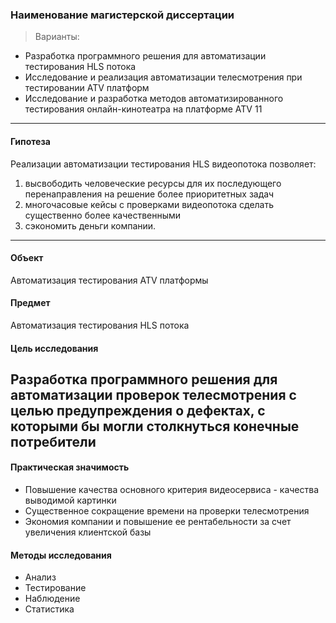 ### Наименование магистерской диссертации
> Варианты: 
  * Разработка программного решения для автоматизации тестирования HLS потока
  * Исследование и реализация автоматизации телесмотрения при тестировании ATV платформ 
  * Исследование и разработка методов автоматизированного тестирования онлайн-кинотеатра на платформе ATV 11
---

#### Гипотеза
 Реализации автоматизации тестирования HLS видеопотока позволяет: 
  1. высвободить человеческие ресурсы для их последующего перенаправления на решение более приоритетных задач
  2. многочасовые кейсы с проверками видеопотока сделать существенно более качественными
  3. сэкономить деньги компании.
---
  
#### Объект
 Автоматизация тестирования ATV платформы

#### Предмет
 Автоматизация тестирования HLS потока

#### Цель исследования
 Разработка программного решения для автоматизации проверок телесмотрения с целью предупреждения о дефектах, с которыми бы могли столкнуться конечные потребители
---

#### Практическая значимость
  * Повышение качества основного критерия видеосервиса - качества выводимой картинки
  * Существенное сокращение времени на проверки телесмотрения
  * Экономия компании и повышение ее рентабельности за счет увеличения клиентской базы
  
#### Методы исследования
  * Анализ
  * Тестирование
  * Наблюдение
  * Статистика
